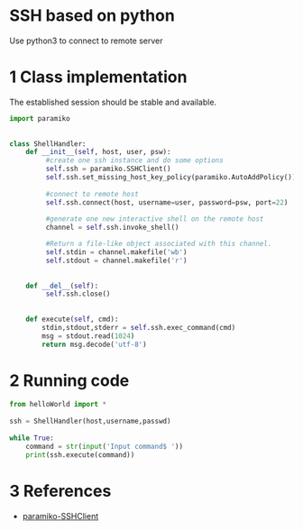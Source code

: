 # SSH based on python
Use python3 to connect to remote server

# 1 Class implementation
The established session should be stable and available.
```python
import paramiko  
  
  
class ShellHandler:  
    def __init__(self, host, user, psw): 
		 #create one ssh instance and do some options
         self.ssh = paramiko.SSHClient()  
         self.ssh.set_missing_host_key_policy(paramiko.AutoAddPolicy())
         
         #connect to remote host  
         self.ssh.connect(host, username=user, password=psw, port=22)
         
         #generate one new interactive shell on the remote host
         channel = self.ssh.invoke_shell()  

		 #Return a file-like object associated with this channel.
         self.stdin = channel.makefile('wb')  
         self.stdout = channel.makefile('r')  
  
  
    def __del__(self):  
         self.ssh.close()  
  
  
    def execute(self, cmd):  
        stdin,stdout,stderr = self.ssh.exec_command(cmd)  
        msg = stdout.read(1024)  
        return msg.decode('utf-8')
```
# 2 Running code
```python
from helloWorld import *  
  
ssh = ShellHandler(host,username,passwd)  
  
while True:  
    command = str(input('Input command$ '))  
    print(ssh.execute(command))
```

# 3 References
- [paramiko-SSHClient]([http://docs.paramiko.org/en/2.4/api/client.html#paramiko.client.SSHClient](http://docs.paramiko.org/en/2.4/api/client.html#paramiko.client.SSHClient))
<!--stackedit_data:
eyJoaXN0b3J5IjpbNzA4MDY3NzY4LDQ1OTA4NzcxMCwxNDEyOD
c1NTE5XX0=
-->